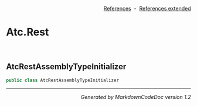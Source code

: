 <div style='text-align: right'>

[References](Index.md)&nbsp;&nbsp;-&nbsp;&nbsp;[References extended](IndexExtended.md)
</div>

# Atc.Rest

<br />


## AtcRestAssemblyTypeInitializer

```csharp
public class AtcRestAssemblyTypeInitializer
```

<hr /><div style='text-align: right'><i>Generated by MarkdownCodeDoc version 1.2</i></div>
